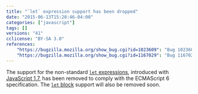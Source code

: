 ```yaml
---
title: "`let` expression support has been dropped"
date: "2015-06-13T15:20:46-04:00"
categories: ["javascript"]
tags: []
versions: "41"
cclicense: "BY-SA 3.0"
references:
    "https://bugzilla.mozilla.org/show_bug.cgi?id=1023609": "Bug 1023609 - Remove SpiderMonkey support for let expressions"
    "https://bugzilla.mozilla.org/show_bug.cgi?id=1167029": "Bug 1167029 - Remove SpiderMonkey support for let blocks"
---
```

The support for the non-standard [`let` expressions](https://developer.mozilla.org/en-US/docs/Web/JavaScript/Reference/Statements/let#let_expressions), introduced with [JavaScript 1.7](https://developer.mozilla.org/en-US/docs/Web/JavaScript/New_in_JavaScript/1.7), has been removed to comply with the ECMAScript 6 specification. The [`let` block](https://developer.mozilla.org/en-US/docs/Web/JavaScript/Reference/Statements/let#let_blocks) support will also be removed soon.
